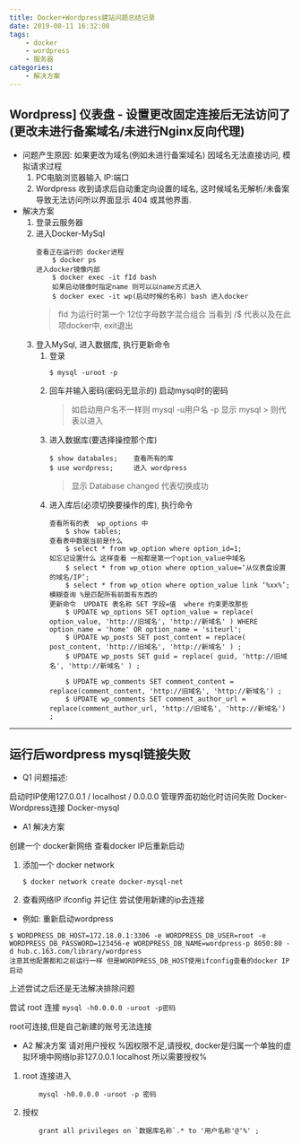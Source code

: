 ```yaml
---
title: Docker+Wordpress建站问题总结记录
date: 2019-08-11 16:32:08
tags:
    - docker
    - wordpress
    - 服务器
categories:
    - 解决方案
---
```



## Wordpress] 仪表盘 - 设置更改固定连接后无法访问了 (更改未进行备案域名/未进行Nginx反向代理)
- 问题产生原因: 如果更改为域名(例如未进行备案域名) 因域名无法直接访问, 模拟请求过程
    1. PC电脑浏览器输入 IP:端口  
    2. Wordpress 收到请求后自动重定向设置的域名, 这时候域名无解析/未备案导致无法访问所以界面显示 404 或其他界面.
- 解决方案
    1. 登录云服务器
    2. 进入Docker-MySql
        ```
        查看正在运行的 docker进程
            $ docker ps 
        进入docker镜像内部
            $ docker exec -it fId bash
            如果启动镜像时指定name 则可以以name方式进入
            $ docker exec -it wp(启动时候的名称) bash 进入docker
        ```
        > fId 为运行时第一个 12位字母数字混合组合
        > 当看到 /$ 代表以及在此项docker中, exit退出
    3. 登入MySql, 进入数据库, 执行更新命令
        1. 登录
            ``` shell
            $ mysql -uroot -p 
            ```
        2. 回车并输入密码(密码无显示的) 启动mysql时的密码 
            > 如启动用户名不一样则 mysql -u用户名 -p 
            > 显示 mysql > 则代表以进入
        3. 进入数据库(要选择操控那个库)
            ``` shell
            $ show databales;    查看所有的库
            $ use wordpress;     进入 wordpress 
            ```
            > 显示 Database changed 代表切换成功
        4. 进入库后(必须切换要操作的库), 执行命令
            ``` shell
            查看所有的表  wp_options 中
                $ show tables;   
            查看表中数据当前是什么
                $ select * from wp_option where option_id=1;
            如忘记设置什么 这样查看 一般都是第一个option_value中域名 
                $ select * from wp_otion where option_value=‘从仪表盘设置的域名/IP’;
                $ select * from wp_otion where option_value link ‘%xx%’;   模糊查询 %是匹配所有前面有东西的
            更新命令  UPDATE 表名称 SET 字段=值  where 约束更改那些
                $ UPDATE wp_options SET option_value = replace( option_value, 'http://旧域名', 'http://新域名' ) WHERE option_name = 'home' OR option_name = 'siteurl';
                $ UPDATE wp_posts SET post_content = replace( post_content, 'http://旧域名', 'http://新域名' ) ;
                $ UPDATE wp_posts SET guid = replace( guid, 'http://旧域名', 'http://新域名' ) ;

                $ UPDATE wp_comments SET comment_content = replace(comment_content, 'http://旧域名', 'http://新域名') ;
                $ UPDATE wp_comments SET comment_author_url = replace(comment_author_url, 'http://旧域名', 'http://新域名') ;
            ```


---

## 运行后wordpress mysql链接失败 

- Q1 问题描述:

启动时IP使用127.0.0.1 / localhost / 0.0.0.0 管理界面初始化时访问失败
Docker-Wordpress连接 Docker-mysql


- A1 解决方案

创建一个 docker新网络 查看docker IP后重新启动

1. 添加一个 docker network 
    ```
    $ docker network create docker-mysql-net
    ```
2. 查看网络IP ifconfig 并记住 尝试使用新建的ip去连接



- 例如: 重新启动wordpress

``` docker
$ WORDPRESS_DB_HOST=172.18.0.1:3306 -e WORDPRESS_DB_USER=root -e WORDPRESS_DB_PASSWORD=123456-e WORDPRESS_DB_NAME=wordpress-p 8050:80 -d hub.c.163.com/library/wordpress  
注意其他配置都和之前运行一样 但是WORDPRESS_DB_HOST使用ifconfig查看的docker IP 启动
```


上述尝试之后还是无法解决排除问题

尝试 root 连接
    ```
        mysql -h0.0.0.0 -uroot -p密码
    ```

root可连接,但是自己新建的账号无法连接

- A2 解决方案
请对用户授权 %因权限不足,请授权, docker是归属一个单独的虚拟环境中网络Ip非127.0.0.1 localhost 所以需要授权%

1. root 连接进入
    ```
        mysql -h0.0.0.0 -uroot -p 密码
    ```
2. 授权
    ```
        grant all privileges on `数据库名称`.* to '用户名称'@'%' ;
    ```
